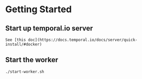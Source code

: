 # Getting Started

## Start up temporal.io server

```
See [this doc](https://docs.temporal.io/docs/server/quick-install/#docker)
```


## Start the worker
```
./start-worker.sh
```